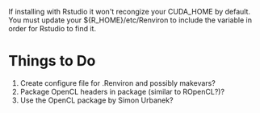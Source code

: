 If installing with Rstudio it won't recongize your CUDA_HOME by default.  You must update your ${R_HOME}/etc/Renviron to include the variable in order for Rstudio to find it.

# Things to Do
1. Create configure file for .Renviron and possibly makevars?
2. Package OpenCL headers in package (similar to ROpenCL?)?
3. Use the OpenCL package by Simon Urbanek?